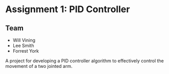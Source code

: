 # Assignment 1: PID Controller

## Team
 + Will Vining
 + Lee Smith
 + Forrest York

A project for developing a PID controller algorithm to effectively control the movement of a two jointed arm.
